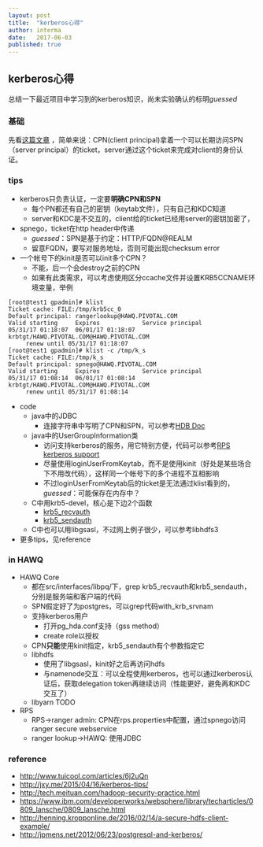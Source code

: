 ```yaml
---
layout: post
title:  "kerberos心得"
author: interma
date:   2017-06-03
published: true
---
```



## kerberos心得

总结一下最近项目中学习到的kerberos知识，尚未实验确认的标明*guessed*

### 基础
先看[这篇文章](http://www.tuicool.com/articles/6j2uQn) ，简单来说：CPN(client principal)拿着一个可以长期访问SPN（server principal）的ticket，server通过这个ticket来完成对client的身份认证。

### tips
* kerberos只负责认证，一定要**明确CPN和SPN**
  * 每个PN都还有自己的密钥（keytab文件），只有自己和KDC知道
  * server和KDC是不交互的，client给的ticket已经用server的密钥加密了，
* spnego，ticket在http header中传递
  * *guessed*：SPN是基于约定：HTTP/FQDN@REALM
  * 留意FQDN，要写对服务地址，否则可能出现checksum error
* 一个帐号下的kinit是否可以init多个CPN？
  * 不能，后一个会destroy之前的CPN
  * 如果有此类需求，可以考虑使用区分ccache文件并设置KRB5CCNAME环境变量，举例
```
[root@test1 gpadmin]# klist
Ticket cache: FILE:/tmp/krb5cc_0
Default principal: rangerlookup@HAWQ.PIVOTAL.COM
Valid starting     Expires            Service principal
05/31/17 01:18:07  06/01/17 01:18:07  krbtgt/HAWQ.PIVOTAL.COM@HAWQ.PIVOTAL.COM
     renew until 05/31/17 01:18:07
[root@test1 gpadmin]# klist -c /tmp/k_s
Ticket cache: FILE:/tmp/k_s
Default principal: spnego@HAWQ.PIVOTAL.COM
Valid starting     Expires            Service principal
05/31/17 01:08:14  06/01/17 01:08:14  krbtgt/HAWQ.PIVOTAL.COM@HAWQ.PIVOTAL.COM
     renew until 05/31/17 01:08:14
```
* code
  * java中的JDBC
    * 连接字符串中写明了CPN和SPN，可以参考[HDB Doc](http://hdb.docs.pivotal.io/220/hawq/clientaccess/kerberos.html#topic9)
  * java中的UserGroupInformation类
    * 访问支持kerberos的服务，用它特别方便，代码可以参考[RPS kerberos support](https://github.com/interma/interma-hawq/commit/09439bad6dbcfa5819b4f4bc695ee50982b81b68)
    * 尽量使用loginUserFromKeytab，而不是使用kinit（好处是某些场合下不用改代码），这样同一个帐号下的多个进程不互相影响
    * 不过loginUserFromKeytab后的ticket是无法通过klist看到的，*guessed*：可能保存在内存中？
  * C中用krb5-devel，核心是下边2个函数
    * [krb5_recvauth](https://web.mit.edu/Kerberos/krb5-devel/doc/appdev/refs/api/krb5_recvauth.html)
    * [krb5_sendauth](https://web.mit.edu/Kerberos/krb5-devel/doc/appdev/refs/api/krb5_sendauth.html)
  * C中也可以用libgsasl，不过网上例子很少，可以参考libhdfs3  
* 更多tips，见reference

### in HAWQ
* HAWQ Core
  * 都在src/interfaces/libpq/下，grep krb5_recvauth和krb5_sendauth，分别是服务端和客户端的代码
  * SPN假定好了为postgres，可以grep代码with_krb_srvnam
  * 支持kerberos用户
    * 打开pg_hda.conf支持（gss method）
    * create role以授权
  * CPN**只能**使用kinit指定，krb5_sendauth有个参数指定它
  * libhdfs
    * 使用了libgsasl，kinit好之后再访问hdfs
    * 与namenode交互：可以全程使用kerberos，也可以通过kerberos认证后，获取delegation token再继续访问（性能更好，避免再和KDC交互了）
  * libyarn TODO
* RPS
  * RPS->ranger admin: CPN在rps.properties中配置，通过spnego访问ranger secure webservice
  * ranger lookup->HAWQ: 使用JDBC

### reference
* http://www.tuicool.com/articles/6j2uQn
* http://jxy.me/2015/04/16/kerberos-tips/
* http://tech.meituan.com/hadoop-security-practice.html
* https://www.ibm.com/developerworks/websphere/library/techarticles/0809_lansche/0809_lansche.html
* http://henning.kropponline.de/2016/02/14/a-secure-hdfs-client-example/
* http://jpmens.net/2012/06/23/postgresql-and-kerberos/


